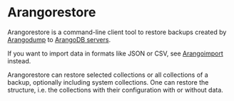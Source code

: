 Arangorestore
=============

Arangorestore is a command-line client tool to restore backups created by
[Arangodump](../Arangodump/README.md) to [ArangoDB servers](../Arangod/README.md).

If you want to import data in formats like JSON or CSV, see
[Arangoimport](../Arangoimport/README.md) instead.

Arangorestore can restore selected collections or all collections of a backup,
optionally including system collections. One can restore the structure, i.e.
the collections with their configuration with or without data.
